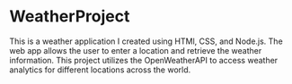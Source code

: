 # WeatherProject

This is a weather application I created using HTMl, CSS, and Node.js. The web app allows the user to enter a location and retrieve the weather information.
This project utilizes the OpenWeatherAPI to access weather analytics for different locations across the world. 
